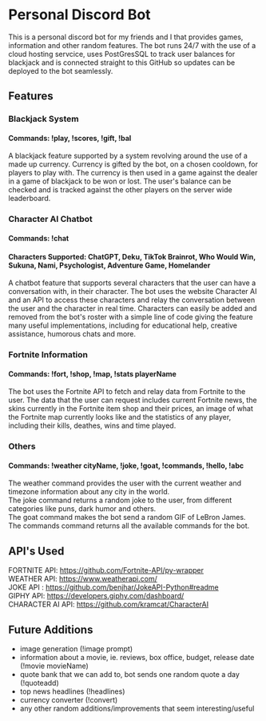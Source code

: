 # Personal Discord Bot
This is a personal discord bot for my friends and I that provides games, information and other random features. The bot runs 24/7 with the use of a cloud hosting servcice, uses PostGresSQL to track user balances for blackjack and is connected straight to this GitHub so updates can be deployed to the bot seamlessly.

## Features
### Blackjack System
#### Commands: !play, !scores, !gift, !bal
A blackjack feature supported by a system revolving around the use of a made up currency. Currency is gifted by the bot, on a chosen cooldown, for players to play with. The currency is then used in a game against the dealer in a game of blackjack to be won or lost. The user's balance can be checked and is tracked against the other players on the server wide leaderboard.

### Character AI Chatbot
#### Commands: !chat
#### Characters Supported: ChatGPT, Deku, TikTok Brainrot, Who Would Win, Sukuna, Nami, Psychologist, Adventure Game, Homelander
A chatbot feature that supports several characters that the user can have a conversation with, in their character. The bot uses the website Character AI and an API to access these characters and relay the conversation between the user and the character in real time. Characters can easily be added and removed from the bot's roster with a simple line of code giving the feature many useful implementations, including for educational help, creative assistance, humorous chats and more.

### Fortnite Information
#### Commands: !fort, !shop, !map, !stats playerName
The bot uses the Fortnite API to fetch and relay data from Fortnite to the user. The data that the user can request includes current Fortnite news, the skins currently in the Fortnite item shop and their prices, an image of what the Fortnite map currently looks like and the statistics of any player, including their kills, deathes, wins and time played.

### Others
#### Commands: !weather cityName, !joke, !goat, !commands, !hello, !abc
The weather command provides the user with the current weather and timezone information about any city in the world.  
The joke command returns a random joke to the user, from different categories like puns, dark humor and others.  
The goat command makes the bot send a random GIF of LeBron James.  
The commands command returns all the available commands for the bot.

## API's Used
FORTNITE API: https://github.com/Fortnite-API/py-wrapper  
WEATHER API: https://www.weatherapi.com/  
JOKE API : https://github.com/benjhar/JokeAPI-Python#readme  
GIPHY API: https://developers.giphy.com/dashboard/  
CHARACTER AI API: https://github.com/kramcat/CharacterAI  

## Future Additions
- image generation (!image prompt)
- information about a movie, ie. reviews, box office, budget, release date (!movie movieName)
- quote bank that we can add to, bot sends one random quote a day (!quoteadd)
- top news headlines (!headlines)
- currency converter (!convert)
- any other random additions/improvements that seem interesting/useful

